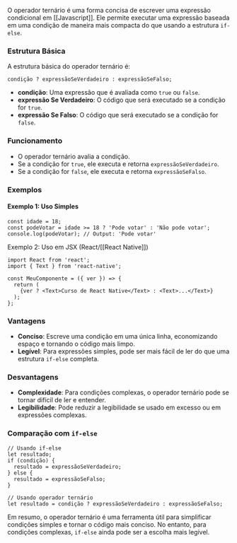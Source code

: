 O operador ternário é uma forma concisa de escrever uma expressão condicional em [[Javascript]]. Ele permite executar uma expressão baseada em uma condição de maneira mais compacta do que usando a estrutura `if-else`.

### Estrutura Básica

A estrutura básica do operador ternário é:

```
condição ? expressãoSeVerdadeiro : expressãoSeFalso;
```

- **condição**: Uma expressão que é avaliada como `true` ou `false`.
- **expressão Se Verdadeiro**: O código que será executado se a condição for `true`.
- **expressão Se Falso**: O código que será executado se a condição for `false`.

### Funcionamento

- O operador ternário avalia a condição.
- Se a condição for `true`, ele executa e retorna `expressãoSeVerdadeiro`.
- Se a condição for `false`, ele executa e retorna `expressãoSeFalso`.

### Exemplos

#### Exemplo 1: Uso Simples

```
const idade = 18;
const podeVotar = idade >= 18 ? 'Pode votar' : 'Não pode votar';
console.log(podeVotar); // Output: 'Pode votar'
```

Exemplo 2: Uso em JSX (React/[[React  Native]])

```
import React from 'react';
import { Text } from 'react-native';

const MeuComponente = ({ ver }) => {
  return (
    {ver ? <Text>Curso de React Native</Text> : <Text>...</Text>}
  );
};
```

### Vantagens

- **Conciso**: Escreve uma condição em uma única linha, economizando espaço e tornando o código mais limpo.
- **Legível**: Para expressões simples, pode ser mais fácil de ler do que uma estrutura `if-else` completa.

### Desvantagens

- **Complexidade**: Para condições complexas, o operador ternário pode se tornar difícil de ler e entender.
- **Legibilidade**: Pode reduzir a legibilidade se usado em excesso ou em expressões complexas.

### Comparação com `if-else`

```
// Usando if-else
let resultado;
if (condição) {
  resultado = expressãoSeVerdadeiro;
} else {
  resultado = expressãoSeFalso;
}

// Usando operador ternário
let resultado = condição ? expressãoSeVerdadeiro : expressãoSeFalso;
```



Em resumo, o operador ternário é uma ferramenta útil para simplificar condições simples e tornar o código mais conciso. No entanto, para condições complexas, `if-else` ainda pode ser a escolha mais legível.
